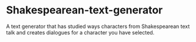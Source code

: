 # Shakespearean-text-generator
A text generator that has studied ways characters from Shakespearean text talk and creates dialogues for a character you have selected.

